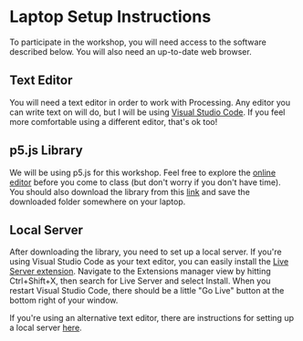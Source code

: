 # Laptop Setup Instructions

To participate in the workshop, you will need access to the software described below. You will also need an up-to-date web browser.

## Text Editor

You will need a text editor in order to work with Processing. Any editor you can write text on will do, but I will be using [Visual Studio Code](https://code.visualstudio.com/). If you feel more comfortable using a different editor, that's ok too! 

## p5.js Library 

We will be using p5.js for this workshop. Feel free to explore the [online editor](https://editor.p5js.org/) before you come to class (but don't worry if you don't have time). You should also download the library from this [link](https://github.com/processing/p5.js/releases/download/v1.4.2/p5.zip`) and save the downloaded folder somewhere on your laptop. 

## Local Server

After downloading the library, you need to set up a local server. If you're using Visual Studio Code as your text editor, you can easily install the [Live Server extension](https://marketplace.visualstudio.com/items?itemName=ritwickdey.LiveServer). Navigate to the Extensions manager view by hitting Ctrl+Shift+X, then search for Live Server and select Install. When you restart Visual Studio Code, there should be a little "Go Live" button at the bottom right of your window. 

If you're using an alternative text editor, there are instructions for setting up a local server [here](https://github.com/processing/p5.js/wiki/Local-server).
